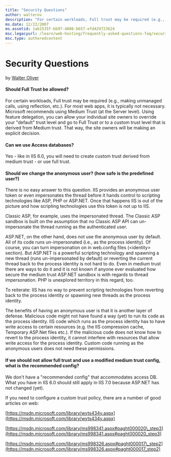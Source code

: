 ```yaml
---
title: "Security Questions"
author: walterov
description: "For certain workloads, Full trust may be required (e.g., making unmanaged calls, using reflection, etc.). For most web apps, it is typically not necessary. M..."
ms.date: 12/22/2007
ms.assetid: 1ab1535f-bb97-4008-b657-efd429723624
msc.legacyurl: /learn/web-hosting/frequently-asked-questions-faq/security-questions
msc.type: authoredcontent
---
```

Security Questions
====================
by [Walter Oliver](https://github.com/walterov)

#### Should Full Trust be allowed?

For certain workloads, Full trust may be required (e.g., making unmanaged calls, using reflection, etc.). For most web apps, it is typically not necessary. Microsoft recommends using Medium Trust (at the Server level). Using feature delegation, you can allow your individual site owners to override your "default" trust level and go to Full Trust or to a custom trust level that is derived from Medium trust. That way, the site owners will be making an explicit decision.

#### Can we use Access databases?

Yes - like in IIS 6.0, you will need to create custom trust derived from medium trust - or use full trust.

#### Should we change the anonymous user? (how safe is the predefined user?)

There is no easy answer to this question. IIS provides an anonymous user token or even impersonates the thread before it hands control to scripting technologies like ASP, PHP or ASP.NET. Once that happens IIS is out of the picture and how scripting technologies use this token is not up to IIS.

Classic ASP, for example, uses the impersonated thread. The Classic ASP sandbox is built on the assumption that no Classic ASP API can un-impersonate the thread running as the authenticated user.

ASP.NET, on the other hand, does not use the anonymous user by default. All of its code runs un-impersonated (i.e., as the process identity). Of course, you can turn impersonation on in web.config files (&lt;identity&gt; section). But ASP.NET is a powerful scripting technology and spawning a new thread (runs un-impersonated by default) or reverting the current thread back to the process identity is not hard to do. Even in medium trust there are ways to do it and it is not known if anyone ever evaluated how secure the medium trust ASP.NET sandbox is with regards to thread impersonation. PHP is unexplored territory in this regard, too.

To reiterate: IIS has no way to prevent scripting technologies from reverting back to the process identity or spawning new threads as the process identity.

The benefits of having an anonymous user is that it is another layer of defense. Malicious code might not have found a way (yet) to run its code as the process identity. IIS code which runs as the process identity has to have write access to certain resources (e.g. the IIS compression cache, Temporary ASP.Net files etc.). If the malicious code does not know how to revert to the process identity, it cannot interfere with resources that allow write access for the process identity. Custom code running as the anonymous users does not need these permissions.

#### If we should not allow full trust and use a modified medium trust config, what is the recommended config?

We don't have a "recommended config" that accommodates access DB. What you have in IIS 6.0 should still apply in IIS 7.0 because ASP.NET has not changed (yet).

If you need to configure a custom trust policy, there are a number of good articles on web:

[https://msdn.microsoft.com/library/wyts434y.aspx](https://msdn.microsoft.com/library/wyts434y.aspx)

[https://msdn.microsoft.com/library/ms998341.aspx#paght000020\_step3](https://msdn.microsoft.com/library/ms998341.aspx#paght000020_step3)

[https://msdn.microsoft.com/library/ms998326.aspx#paght000017\_step2](https://msdn.microsoft.com/library/ms998326.aspx#paght000017_step2)